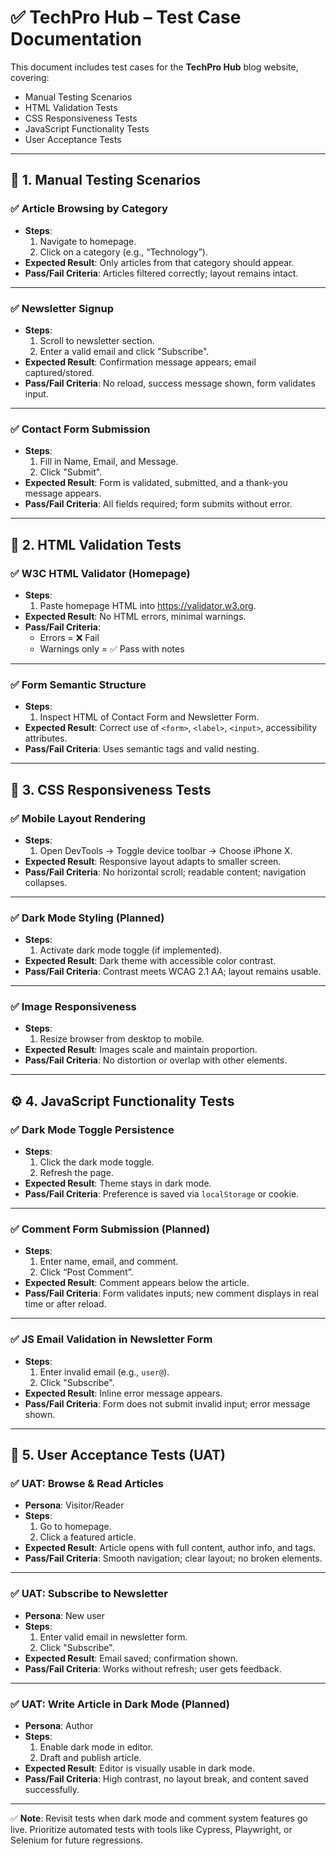 # ✅ TechPro Hub – Test Case Documentation

This document includes test cases for the **TechPro Hub** blog website, covering:

- Manual Testing Scenarios  
- HTML Validation Tests  
- CSS Responsiveness Tests  
- JavaScript Functionality Tests  
- User Acceptance Tests  

---

## 📌 1. Manual Testing Scenarios

### ✅ Article Browsing by Category
- **Steps**:
  1. Navigate to homepage.
  2. Click on a category (e.g., “Technology”).
- **Expected Result**: Only articles from that category should appear.
- **Pass/Fail Criteria**: Articles filtered correctly; layout remains intact.

---

### ✅ Newsletter Signup
- **Steps**:
  1. Scroll to newsletter section.
  2. Enter a valid email and click "Subscribe".
- **Expected Result**: Confirmation message appears; email captured/stored.
- **Pass/Fail Criteria**: No reload, success message shown, form validates input.

---

### ✅ Contact Form Submission
- **Steps**:
  1. Fill in Name, Email, and Message.
  2. Click "Submit".
- **Expected Result**: Form is validated, submitted, and a thank-you message appears.
- **Pass/Fail Criteria**: All fields required; form submits without error.

---

## 🧩 2. HTML Validation Tests

### ✅ W3C HTML Validator (Homepage)
- **Steps**:
  1. Paste homepage HTML into https://validator.w3.org.
- **Expected Result**: No HTML errors, minimal warnings.
- **Pass/Fail Criteria**: 
  - Errors = ❌ Fail  
  - Warnings only = ✅ Pass with notes

---

### ✅ Form Semantic Structure
- **Steps**:
  1. Inspect HTML of Contact Form and Newsletter Form.
- **Expected Result**: Correct use of `<form>`, `<label>`, `<input>`, accessibility attributes.
- **Pass/Fail Criteria**: Uses semantic tags and valid nesting.

---

## 📱 3. CSS Responsiveness Tests

### ✅ Mobile Layout Rendering
- **Steps**:
  1. Open DevTools → Toggle device toolbar → Choose iPhone X.
- **Expected Result**: Responsive layout adapts to smaller screen.
- **Pass/Fail Criteria**: No horizontal scroll; readable content; navigation collapses.

---

### ✅ Dark Mode Styling (Planned)
- **Steps**:
  1. Activate dark mode toggle (if implemented).
- **Expected Result**: Dark theme with accessible color contrast.
- **Pass/Fail Criteria**: Contrast meets WCAG 2.1 AA; layout remains usable.

---

### ✅ Image Responsiveness
- **Steps**:
  1. Resize browser from desktop to mobile.
- **Expected Result**: Images scale and maintain proportion.
- **Pass/Fail Criteria**: No distortion or overlap with other elements.

---

## ⚙️ 4. JavaScript Functionality Tests

### ✅ Dark Mode Toggle Persistence
- **Steps**:
  1. Click the dark mode toggle.
  2. Refresh the page.
- **Expected Result**: Theme stays in dark mode.
- **Pass/Fail Criteria**: Preference is saved via `localStorage` or cookie.

---

### ✅ Comment Form Submission (Planned)
- **Steps**:
  1. Enter name, email, and comment.
  2. Click “Post Comment”.
- **Expected Result**: Comment appears below the article.
- **Pass/Fail Criteria**: Form validates inputs; new comment displays in real time or after reload.

---

### ✅ JS Email Validation in Newsletter Form
- **Steps**:
  1. Enter invalid email (e.g., `user@`).
  2. Click "Subscribe".
- **Expected Result**: Inline error message appears.
- **Pass/Fail Criteria**: Form does not submit invalid input; error message shown.

---

## 👥 5. User Acceptance Tests (UAT)

### ✅ UAT: Browse & Read Articles
- **Persona**: Visitor/Reader  
- **Steps**:
  1. Go to homepage.
  2. Click a featured article.
- **Expected Result**: Article opens with full content, author info, and tags.
- **Pass/Fail Criteria**: Smooth navigation; clear layout; no broken elements.

---

### ✅ UAT: Subscribe to Newsletter
- **Persona**: New user  
- **Steps**:
  1. Enter valid email in newsletter form.
  2. Click "Subscribe".
- **Expected Result**: Email saved; confirmation shown.
- **Pass/Fail Criteria**: Works without refresh; user gets feedback.

---

### ✅ UAT: Write Article in Dark Mode (Planned)
- **Persona**: Author  
- **Steps**:
  1. Enable dark mode in editor.
  2. Draft and publish article.
- **Expected Result**: Editor is visually usable in dark mode.
- **Pass/Fail Criteria**: High contrast, no layout break, and content saved successfully.

---

✅ **Note**: Revisit tests when dark mode and comment system features go live. Prioritize automated tests with tools like Cypress, Playwright, or Selenium for future regressions.
